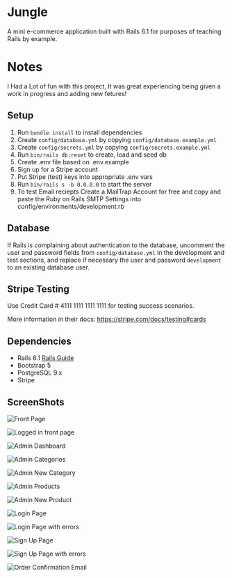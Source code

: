 # Jungle

A mini e-commerce application built with Rails 6.1 for purposes of teaching Rails by example.

# Notes

I Had a Lot of fun with this project, It was great experiencing being given a work in progress and adding new fetures!

## Setup

1. Run `bundle install` to install dependencies
2. Create `config/database.yml` by copying `config/database.example.yml`
3. Create `config/secrets.yml` by copying `config/secrets.example.yml`
4. Run `bin/rails db:reset` to create, load and seed db
5. Create .env file based on .env.example
6. Sign up for a Stripe account
7. Put Stripe (test) keys into appropriate .env vars
8. Run `bin/rails s -b 0.0.0.0` to start the server
9. To test Email reciepts Create a MailTrap Account for free and copy and paste the Ruby on Rails SMTP Settings into config/environments/development.rb

## Database

If Rails is complaining about authentication to the database, uncomment the user and password fields from `config/database.yml` in the development and test sections, and replace if necessary the user and password `development` to an existing database user.

## Stripe Testing

Use Credit Card # 4111 1111 1111 1111 for testing success scenarios.

More information in their docs: <https://stripe.com/docs/testing#cards>

## Dependencies

- Rails 6.1 [Rails Guide](http://guides.rubyonrails.org/v6.1/)
- Bootstrap 5
- PostgreSQL 9.x
- Stripe

## ScreenShots


![Front Page](https://github.com/Jonas-Kunz/Jungle-Rails/blob/main/docs/frontPage.png)

![Logged in front page](https://github.com/Jonas-Kunz/Jungle-Rails/blob/main/docs/frontPageLoggedIn.png)

![Admin Dashboard](https://github.com/Jonas-Kunz/Jungle-Rails/blob/main/docs/adminDashboard.png)

![Admin Categories](https://github.com/Jonas-Kunz/Jungle-Rails/blob/main/docs/adminCategories.png)

![Admin New Category](https://github.com/Jonas-Kunz/Jungle-Rails/blob/main/docs/adminNewCategory.png)

![Admin Products](https://github.com/Jonas-Kunz/Jungle-Rails/blob/main/docs/adminProducts.png)

![Admin New Product](https://github.com/Jonas-Kunz/Jungle-Rails/blob/main/docs/adminNewProduct.png)

![Login Page](https://github.com/Jonas-Kunz/Jungle-Rails/blob/main/docs/loginPage.png)

![Login Page with errors](https://github.com/Jonas-Kunz/Jungle-Rails/blob/main/docs/loginErrors.png)

![Sign Up Page](https://github.com/Jonas-Kunz/Jungle-Rails/blob/main/docs/signUp.png)

![Sign Up Page with errors](https://github.com/Jonas-Kunz/Jungle-Rails/blob/main/docs/signUpErrors.png)

![Order Confirmation Email](https://github.com/Jonas-Kunz/Jungle-Rails/blob/main/docs/orderEmail.png)
